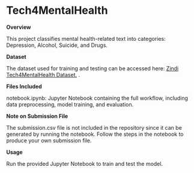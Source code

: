 # Tech4MentalHealth

**Overview**

This project classifies mental health-related text into categories: Depression, Alcohol, Suicide, and Drugs.

**Dataset**

The dataset used for training and testing can be accessed here:  [Zindi Tech4MentalHealth Dataset.](https://zindi.africa/competitions/basic-needs-basic-rights-kenya-tech4mentalhealth/data) .

**Files Included**

notebook.ipynb: Jupyter Notebook containing the full workflow, including data preprocessing, model training, and evaluation.

**Note on Submission File**

The submission.csv file is not included in the repository since it can be generated by running the notebook. Follow the steps in the notebook to produce your own submission file.

**Usage**

Run the provided Jupyter Notebook to train and test the model.
